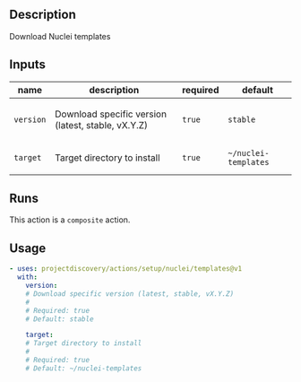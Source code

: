 ## Description

Download Nuclei templates

## Inputs

| name | description | required | default |
| --- | --- | --- | --- |
| `version` | <p>Download specific version (latest, stable, vX.Y.Z)</p> | `true` | `stable` |
| `target` | <p>Target directory to install</p> | `true` | `~/nuclei-templates` |


## Runs

This action is a `composite` action.

## Usage

```yaml
- uses: projectdiscovery/actions/setup/nuclei/templates@v1
  with:
    version:
    # Download specific version (latest, stable, vX.Y.Z)
    #
    # Required: true
    # Default: stable

    target:
    # Target directory to install
    #
    # Required: true
    # Default: ~/nuclei-templates
```



